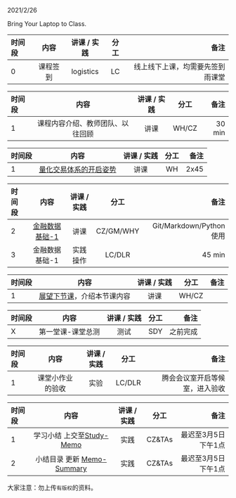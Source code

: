 2021/2/26



Bring Your Laptop to Class. 


| 时间段    |    内容     | 讲课 / 实践     |  分工  |   备注       |
| :---     |   :----:    |   :----:    |    :----:    |       ---:   |
|    0     | 课程签到     |  logistics   |     LC     |   线上线下上课，均需要先签到雨课堂     |



| 时间段    |    内容     | 讲课 / 实践     |  分工  |   备注       |
| :---     |   :----:    |   :----:    |    :----:    |       ---:   |
|    1     | 课程内容介绍、教师团队、以往回顾     |  讲课 |     WH/CZ     |   30 min      |



| 时间段    |    内容    | 讲课 / 实践     |  分工  |   备注       |
| :---     |   :----:    |   :----:    |    :----:    |       ---:   |
|    1     | [量化交易体系的开启姿势](../../../learnQuant/WW1-Quant.md)   |  讲课   |    WH     |   2x45     |



| 时间段   |    内容    | 讲课 / 实践     |  分工  |   备注       |
| :---     |   :----:    |   :----:    |    :----:    |       ---:   |
|    2     | [金融数据基础-1](../../../learnFBD/1-FBD.md)   |  讲课   |    CZ/GM/WHY     |    Git/Markdown/Python使用    |
|    3     | 金融数据基础-1   |  实践操作   |   LC/DLR     |   45 min     |


| 时间段    |    内容    | 讲课 / 实践     |  分工  |   备注       |
| :---     |   :----:    |   :----:    |    :----:    |       ---:   |
|   1      | [展望下节课](../WW2/WW2-Plan.md)，介绍本节课内容     |  讲课    |     WH/CZ     |         |

| 时间段  |  内容 | 讲课 / 实践 | 分工 | 备注 |
| :---   |   :----:    |   :----:    |    :----:    |       ---: |
|   X    | 第一堂课-课堂总测  |  测试 |   SDY  |     之前完成 |


| 时间段    |    内容    | 讲课 / 实践     |  分工  | 备注       |
| :---     |   :----:    |   :----:    |    :----:    |       ---: |
|   1      |   课堂小作业的验收     |  实验   |     LC/DLR     |    腾会会议室开启等候室，进入验收     |



| 时间段    |    内容    | 讲课 / 实践     |  分工  | 备注       |
| :---     |   :----:    |   :----:    |    :----:    |       ---: |
|   1      |   学习小结 上交至[Study-Memo](../../../Memos/Study-Memo)    |  实践    |     CZ&TAs      |   最迟至3月5日下午1点      |
|   2      |   小结目录 更新 [Memo-Summary](../../../Memos/Memo-Summary)  |  实践    |     CZ&TAs     |   最迟至3月5日下午1点      |


大家注意：勿上传``有版权``的资料。

